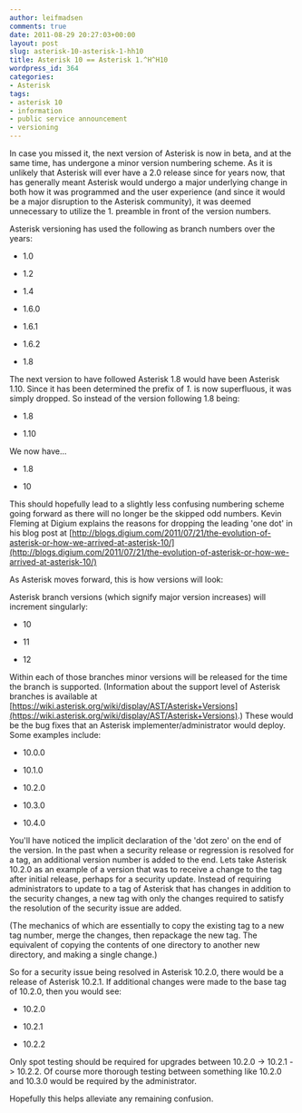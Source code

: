 ```yaml
---
author: leifmadsen
comments: true
date: 2011-08-29 20:27:03+00:00
layout: post
slug: asterisk-10-asterisk-1-hh10
title: Asterisk 10 == Asterisk 1.^H^H10
wordpress_id: 364
categories:
- Asterisk
tags:
- asterisk 10
- information
- public service announcement
- versioning
---
```


In case you missed it, the next version of Asterisk is now in beta, and at the same time, has undergone a minor version numbering scheme. As it is unlikely that Asterisk will ever have a 2.0 release since for years now, that has generally meant Asterisk would undergo a major underlying change in both how it was programmed and the user experience (and since it would be a major disruption to the Asterisk community), it was deemed unnecessary to utilize the 1. preamble in front of the version numbers.

Asterisk versioning has used the following as branch numbers over the years:



	
  * 1.0

	
  * 1.2

	
  * 1.4

	
  * 1.6.0

	
  * 1.6.1

	
  * 1.6.2

	
  * 1.8


The next version to have followed Asterisk 1.8 would have been Asterisk 1.10. Since it has been determined the prefix of _1._ is now superfluous, it was simply dropped. So instead of the version following 1.8 being:



	
  * 1.8

	
  * 1.10


We now have...

	
  * 1.8

	
  * 10


This should hopefully lead to a slightly less confusing numbering scheme going forward as there will no longer be the skipped odd numbers. Kevin Fleming at Digium explains the reasons for dropping the leading 'one dot' in his blog post at [http://blogs.digium.com/2011/07/21/the-evolution-of-asterisk-or-how-we-arrived-at-asterisk-10/](http://blogs.digium.com/2011/07/21/the-evolution-of-asterisk-or-how-we-arrived-at-asterisk-10/)

As Asterisk moves forward, this is how versions will look:

Asterisk branch versions (which signify major version increases) will increment singularly:



	
  * 10

	
  * 11

	
  * 12


Within each of those branches minor versions will be released for the time the branch is supported. (Information about the support level of Asterisk branches is available at [https://wiki.asterisk.org/wiki/display/AST/Asterisk+Versions](https://wiki.asterisk.org/wiki/display/AST/Asterisk+Versions).) These would be the bug fixes that an Asterisk implementer/administrator would deploy. Some examples include:



	
  * 10.0.0

	
  * 10.1.0

	
  * 10.2.0

	
  * 10.3.0

	
  * 10.4.0


You'll have noticed the implicit declaration of the 'dot zero' on the end of the version. In the past when a security release or regression is resolved for a tag, an additional version number is added to the end. Lets take Asterisk 10.2.0 as an example of a version that was to receive a change to the tag after initial release, perhaps for a security update. Instead of requiring administrators to update to a tag of Asterisk that has changes in addition to the security changes, a new tag with only the changes required to satisfy the resolution of the security issue are added.

(The mechanics of which are essentially to copy the existing tag to a new tag number, merge the changes, then repackage the new tag. The equivalent of copying the contents of one directory to another new directory, and making a single change.)

So for a security issue being resolved in Asterisk 10.2.0, there would be a release of Asterisk 10.2.1. If additional changes were made to the base tag of 10.2.0, then you would see:

	
  * 10.2.0

	
  * 10.2.1

	
  * 10.2.2


Only spot testing should be required for upgrades between 10.2.0 -> 10.2.1 -> 10.2.2. Of course more thorough testing between something like 10.2.0 and 10.3.0 would be required by the administrator.

Hopefully this helps alleviate any remaining confusion.
